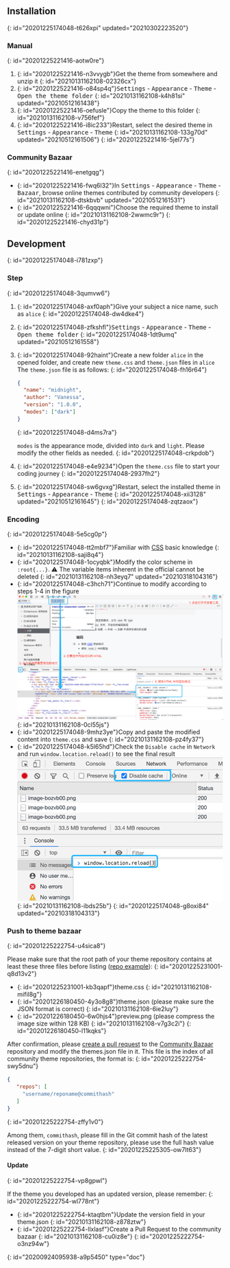 ## Installation
{: id="20201225174048-t626xpi" updated="20210302223520"}

### Manual
{: id="20201225221416-aotw0re"}

1. {: id="20201225221416-n3vvygb"}Get the theme from somewhere and unzip it
   {: id="20210131162108-02326cx"}
2. {: id="20201225221416-o84sp4q"}<kbd>Settings</kbd> - <kbd>Appearance</kbd> - <kbd>Theme</kbd> - <kbd>Open the theme folder</kbd>
   {: id="20210131162108-k4h81si" updated="20210512161438"}
3. {: id="20201225221416-oefusle"}Copy the theme to this folder
   {: id="20210131162108-v756fef"}
4. {: id="20201225221416-i8ic233"}Restart, select the desired theme in <kbd>Settings</kbd> - <kbd>Appearance</kbd> - <kbd>Theme</kbd>
   {: id="20210131162108-133g70d" updated="20210512161506"}
{: id="20201225221416-5jel77s"}

### Community Bazaar
{: id="20201225221416-enetgqg"}

* {: id="20201225221416-fwq6l32"}In <kbd>Settings</kbd> - <kbd>Appearance</kbd> - <kbd>Theme</kbd> - <kbd>Bazaar</kbd>, browse online themes contributed by community developers
  {: id="20210131162108-dtskbvb" updated="20210512161531"}
* {: id="20201225221416-6qqqwni"}Choose the required theme to install or update online
  {: id="20210131162108-2wwmc9r"}
{: id="20201225221416-chyd31p"}

## Development
{: id="20201225174048-i781zxp"}

### Step
{: id="20201225174048-3qumvw6"}

1. {: id="20201225174048-axf0aph"}Give your subject a nice name, such as `alice`
   {: id="20201225174048-dw4dke4"}
2. {: id="20201225174048-zfkshfl"}<kbd>Settings</kbd> - <kbd>Appearance</kbd> - <kbd>Theme</kbd> - <kbd>Open theme folder</kbd>
   {: id="20201225174048-1dt9umq" updated="20210512161558"}
3. {: id="20201225174048-92haint"}Create a new folder `alice` in the opened folder, and create new `theme.css` and `theme.json` files in `alice`
   The `theme.json` file is as follows:
   {: id="20201225174048-fh16r64"}

   ```json
   {
     "name": "midnight",
     "author": "Vanessa",
     "version": "1.0.0",
     "modes": ["dark"]
   }
   ```
   {: id="20201225174048-d4ms7ra"}

   `modes` is the appearance mode, divided into `dark` and `light`. Please modify the other fields as needed.
   {: id="20201225174048-crkpdob"}
4. {: id="20201225174048-e4e9234"}Open the `theme.css` file to start your coding journey
   {: id="20201225174048-2937fh2"}
5. {: id="20201225174048-sw6gvxg"}Restart, select the installed theme in <kbd>Settings</kbd> - <kbd>Appearance</kbd> - <kbd>Theme</kbd>
   {: id="20201225174048-xii3128" updated="20210512161645"}
{: id="20201225174048-zqtzaox"}

### Encoding
{: id="20201225174048-5e5cg0p"}

* {: id="20201225174048-tt2mbf7"}Familiar with [CSS](https://developer.mozilla.org/en-US/docs/Web/CSS) basic knowledge
  {: id="20210131162108-saji8q4"}
* {: id="20201225174048-1ocyqbk"}Modify the color scheme in `:root{...}`. ⚠️ The variable items inherent in the official cannot be deleted
  {: id="20210131162108-nh3eyq7" updated="20210318104316"}
* {: id="20201225174048-c3hch71"}Continue to modify according to steps 1-4 in the figure
  ![image.png](assets/image-bozvb00.png)
  {: id="20210131162108-0cl55js"}
* {: id="20201225174048-9mhz3ye"}Copy and paste the modified content into `theme.css` and save
  {: id="20210131162108-pz4fy37"}
* {: id="20201225174048-k5l65hd"}Check the `Disable cache` in `Network` and run `window.location.reload()` to see the final result
  ![image.png](assets/image-9b9y2ky.png)
  {: id="20210131162108-ibds25b"}
{: id="20201225174048-g8oxi84" updated="20210318104313"}

### Push to theme bazaar
{: id="20201225222754-u4sica8"}

Please make sure that the root path of your theme repository contains at least these three files before listing ([repo example](https://github.com/88250/Comfortably-Numb)):
{: id="20201225231001-q8d13v2"}

* {: id="20201225231001-kb3qapf"}theme.css
  {: id="20210131162108-mifil8g"}
* {: id="20201226180450-4y3o8g8"}theme.json (please make sure the JSON format is correct)
  {: id="20210131162108-6ie2luy"}
* {: id="20201226180450-6w0hjs4"}preview.png (please compress the image size within 128 KB)
  {: id="20210131162108-v7g3c2i"}
{: id="20201226180450-l11kqks"}

After confirmation, please [create a pull request](https://docs.github.com/en/free-pro-team@latest/github/collaborating-with-issues-and-pull-requests/creating-a-pull-request) to the [Community Bazaar](https://github.com/siyuan-note/bazaar) repository and modify the themes.json file in it. This file is the index of all community theme repositories, the format is:
{: id="20201225222754-swy5dnu"}

```json
{
   "repos": [
     "username/reponame@commithash"
   ]
}
```
{: id="20201225222754-zffy1v0"}

Among them, `commithash`, please fill in the Git commit hash of the latest released version on your theme repository, please use the full hash value instead of the 7-digit short value.
{: id="20201225225305-ow7lt63"}

#### Update
{: id="20201225222754-vp8gpwl"}

If the theme you developed has an updated version, please remember:
{: id="20201225222754-wl778nt"}

* {: id="20201225222754-ktaqtbm"}Update the version field in your theme.json
  {: id="20210131162108-z878ztw"}
* {: id="20201225222754-llxlasf"}Create a Pull Request to the community bazaar
  {: id="20210131162108-cu0iz8e"}
{: id="20201225222754-o3nz94w"}


{: id="20200924095938-a9p5450" type="doc"}
